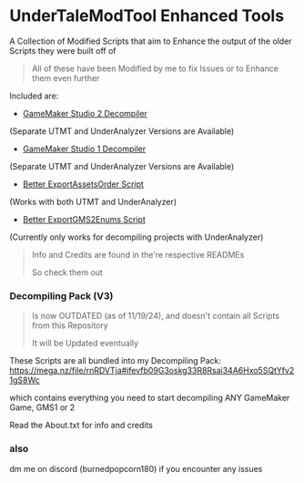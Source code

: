 # UnderTaleModTool Enhanced Tools
A Collection of Modified Scripts that aim to Enhance the output of the older Scripts they were built off of
> All of these have been Modified by me to fix Issues or to Enhance them even further

Included are:

- [GameMaker Studio 2 Decompiler](https://github.com/burnedpopcorn/UTMT-Enhanced-Tools/blob/main/GMS2_Decompiler_FIXED)

(Separate UTMT and UnderAnalyzer Versions are Available)
- [GameMaker Studio 1 Decompiler](https://github.com/burnedpopcorn/UTMT-Enhanced-Tools/tree/main/Export2GMS1FIXED)

(Separate UTMT and UnderAnalyzer Versions are Available)
- [Better ExportAssetsOrder Script](https://github.com/burnedpopcorn/UTMT-Enhanced-Tools/tree/main/BetterExportAssetsOrder)

(Works with both UTMT and UnderAnalyzer)

- [Better ExportGMS2Enums Script](https://github.com/burnedpopcorn/UTMT-Enhanced-Tools/tree/main/BetterExportGMS2Enums)

(Currently only works for decompiling projects with UnderAnalyzer)

> Info and Credits are found in the're respective READMEs
> 
> So check them out

### Decompiling Pack (V3)
> Is now OUTDATED (as of 11/19/24), and doesn't contain all Scripts from this Repository
>
> It will be Updated eventually

These Scripts are all bundled into my Decompiling Pack: 
https://mega.nz/file/rnRDVTja#ifevfb09G3oskg33R8Rsai34A6Hxo5SQtYfv21gS8Wc

which contains everything you need to start decompiling ANY GameMaker Game, GMS1 or 2

Read the About.txt for info and credits

### also
dm me on discord (burnedpopcorn180) if you encounter any issues
